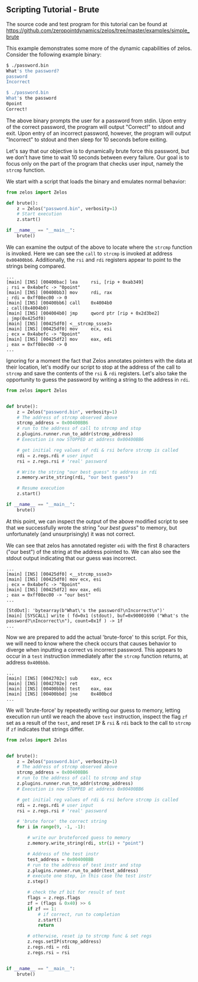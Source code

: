 ## Scripting Tutorial - Brute

The source code and test program for this tutorial can be found at
https://github.com/zeropointdynamics/zelos/tree/master/examples/simple_brute

This example demonstrates some more of the dynamic capabilities of zelos. Consider the following example binary:

```sh
$ ./password.bin
What's the password?
password
Incorrect

$ ./password.bin
What's the password
0point
Correct!
```

The above binary prompts the user for a password from stdin. Upon
entry of the correct password, the program will output "Correct!" to
stdout and exit. Upon entry of an incorrect password, however, the
program will output "Incorrect" to stdout and then sleep for 10 seconds
before exiting.

Let's say that our objective is to dynamically brute force this password,
but we don't have time to wait 10 seconds between every failure. Our
goal is to focus only on the part of the program that checks user input,
 namely the `strcmp` function.

We start with a script that loads the binary and emulates normal behavior:

```python
from zelos import Zelos

def brute():
    z = Zelos("password.bin", verbosity=1)
    # Start execution
    z.start()

if __name__ == "__main__":
    brute()
```

We can examine the output of the above to locate where the `strcmp`
function is invoked. Here we can see the `call` to `strcmp` is invoked at
address `0x00400bb6`. Additionally, the `rsi` and `rdi` registers appear to point to the strings being compared.


```
...
[main] [INS] [00400bac] lea     rsi, [rip + 0xab349]                                      ; rsi = 0x4abefc -> "0point"
[main] [INS] [00400bb3] mov     rdi, rax                                                  ; rdi = 0xff08ec00 -> 0
[main] [INS] [00400bb6] call    0x4004b0                                                 ; call(0x4004b0)
[main] [INS] [004004b0] jmp     qword ptr [rip + 0x2d3be2]                                ; jmp(0x425df0)
[main] [INS] [00425df0] <__strcmp_ssse3>
[main] [INS] [00425df0] mov     ecx, esi                                                  ; ecx = 0x4abefc -> "0point"
[main] [INS] [00425df2] mov     eax, edi                                                  ; eax = 0xff08ec00 -> 0
...

```

Ignoring for a moment the fact that Zelos annotates pointers with the data at their location, let's modify our script to stop at the address of the call to `strcmp` and save the contents of the `rsi` & `rdi` registers. Let's also take the opportunity
to guess the password by writing a string to the address in `rdi`.

```python
from zelos import Zelos


def brute():
    z = Zelos("password.bin", verbosity=1)
    # The address of strcmp observed above
    strcmp_address = 0x00400BB6
    # run to the address of call to strcmp and stop
    z.plugins.runner.run_to_addr(strcmp_address)
    # Execution is now STOPPED at address 0x00400BB6

    # get initial reg values of rdi & rsi before strcmp is called
    rdi = z.regs.rdi # user input
    rsi = z.regs.rsi # 'real' password

    # Write the string "our best guess" to address in rdi
    z.memory.write_string(rdi, "our best guess")

    # Resume execution
    z.start()

if __name__ == "__main__":
    brute()
```

At this point, we can inspect the output of the above modified script to
see that we successfully wrote the string "_our best guess_" to memory,
but unfortunately (and unsurprisingly) it was not correct.

We can see that zelos has annotated register `edi` with the first 8
characters ("our best") of the string at the address pointed to. We can
also see the stdout output indicating that our guess was incorrect.

```
...
[main] [INS] [00425df0] <__strcmp_ssse3>
[main] [INS] [00425df0] mov	ecx, esi                                                  ; ecx = 0x4abefc -> "0point"
[main] [INS] [00425df2] mov	eax, edi                                                  ; eax = 0xff08ec00 -> "our best"
...

[StdOut]: 'bytearray(b"What\'s the password?\nIncorrect\n")'
[main] [SYSCALL] write ( fd=0x1 (stdout), buf=0x90001690 ("What's the password?\nIncorrect\n"), count=0x1f ) -> 1f
...
```

Now we are prepared to add the actual 'brute-force' to this script.
For this, we will need to know where the check occurs that causes
behavior to diverge when inputting a correct vs incorrect password.
This appears to occur in a `test` instruction immediately after the
`strcmp` function returns, at address `0x400bbb`.

```
...
[main] [INS] [0042702c] sub     eax, ecx
[main] [INS] [0042702e] ret
[main] [INS] [00400bbb] test    eax, eax
[main] [INS] [00400bbd] jne     0x400bcd
...
```

We will 'brute-force' by repeatedly writing our guess to memory, letting execution
run until we reach the above `test` instruction, inspect the flag `zf` set as a result
of the `test`, and reset `IP` & `rsi` & `rdi` back to the call to `strcmp` if `zf` indicates that strings differ.

```python
from zelos import Zelos


def brute():
    z = Zelos("password.bin", verbosity=1)
    # The address of strcmp observed above
    strcmp_address = 0x00400BB6
    # run to the address of call to strcmp and stop
    z.plugins.runner.run_to_addr(strcmp_address)
    # Execution is now STOPPED at address 0x00400BB6

    # get initial reg values of rdi & rsi before strcmp is called
    rdi = z.regs.rdi # user input
    rsi = z.regs.rsi # 'real' password

    # 'brute force' the correct string
    for i in range(9, -1, -1):

        # write our bruteforced guess to memory
        z.memory.write_string(rdi, str(i) + "point")

        # Address of the test instr
        test_address = 0x00400BBB
        # run to the address of test instr and stop
        z.plugins.runner.run_to_addr(test_address)
        # execute one step, in this case the test instr
        z.step()

        # check the zf bit for result of test
        flags = z.regs.flags
        zf = (flags & 0x40) >> 6
        if zf == 1:
            # if correct, run to completion
            z.start()
            return

        # otherwise, reset ip to strcmp func & set regs
        z.regs.setIP(strcmp_address)
        z.regs.rdi = rdi
        z.regs.rsi = rsi


if __name__ == "__main__":
    brute()
```